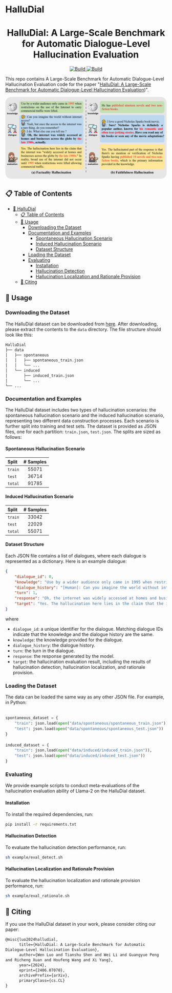 # HalluDial
<h1 align="center">HalluDial: A Large-Scale Benchmark for Automatic Dialogue-Level Hallucination Evaluation</h1>
<p align="center">
    <a href="https://arxiv.org/abs/2406.07070">
            <img alt="Build" src="http://img.shields.io/badge/cs.CV-arXiv%3A2406.07070-B31B1B.svg">
    </a>
    <a href="https://drive.google.com/drive/folders/19POyHTlLc3iQKKR4oonZzIGLEQ94Wyjl?usp=sharing">
        <img alt="Build" src="https://img.shields.io/badge/ Dataset-HalluDial Benchmark-yellow">
    </a>
</p>

This repo contains A Large-Scale Benchmark for Automatic Dialogue-Level Hallucination Evaluation code for the paper "[HalluDial: A Large-Scale Benchmark for Automatic Dialogue-Level Hallucination Evaluation](https://arxiv.org/abs/2406.07070))".


![HalluDial](img/data_sample.png)

## 📋 Table of Contents

- [🧩 HalluDial](#-halludial)
  - [📋 Table of Contents](#-table-of-contents)
  - [📖 Usage](#-usage)
    - [Downloading the Dataset](#downloading-the-dataset)
    - [Documentation and Examples](#documentation-and-examples)
      - [Spontaneous Hallucination Scenario](#spontaneous-hallucination-scenario)
      - [Induced Hallucination Scenario](#induced-hallucination-scenario)
      - [Dataset Structure](#dataset-structure)
    - [Loading the Dataset](#loading-the-dataset)
    - [Evaluating](#evaluating)
      - [Installation](#installation)
      - [Hallucination Detection](#hallucination-detection)
      - [Hallucination Localization and Rationale Provision](#hallucination-localization-and-rationale-provision)
  - [📝 Citing](#-citing)

## 📖 Usage

### Downloading the Dataset

The HalluDial dataset can be downloaded from [here](https://drive.google.com/drive/folders/19POyHTlLc3iQKKR4oonZzIGLEQ94Wyjl?usp=sharing). After downloading, please extract the contents to the `data` directory. The file structure should look like this:

```
HalluDial
├── data
│   ├── spontaneous
│   │   ├── spontaneous_train.json
│   │   └── ...
│   └── induced
│       ├── induced_train.json
│       └── ...
└── ...
```

### Documentation and Examples

The HalluDial dataset includes two types of hallucination scenarios: the spontaneous hallucination scenario and the induced hallucination scenario, representing two different data construction processes. Each scenario is further split into training and test sets. The dataset is provided as JSON files, one for each partition: `train.json`, `test.json`. The splits are sized as follows:

#### Spontaneous Hallucination Scenario

| Split | # Samples |
|:-------|:---------:|
| `train` |   55071   |
| `test`  |  36714     |
| `total` |  91785     |

#### Induced Hallucination Scenario

| Split | # Samples |
|:-------|:---------:|
| `train` |   33042   |
| `test`  |   22029      |
| `total` |  55071     |

#### Dataset Structure

Each JSON file contains a list of dialogues, where each dialogue is represented as a dictionary. Here is an example dialogue:

```json
{
    "dialogue_id": 0,
    "knowledge": "Use by a wider audience only came in 1995 when restrictions on the use of the Internet to carry commercial traffic were lifted.",
    "dialogue_history": "[Human]: Can you imagine the world without internet access? [Assistant]: Yeah, but once the access to the internet was a rare thing. do you remember? [Human]: I do. What else can you tell me ?",
    "turn": 1,
    "response": "Oh, the internet was widely accessed at homes and businesses across the globe by the late 1980s, actually.",
    "target": "Yes. The hallucination here lies in the claim that the internet was \"widely accessed at homes and businesses across the globe by the late 1980s.\" In reality, broad use of the internet did not occur until 1995 when restrictions were lifted allowing commercial traffic.",
}
```

where

- `dialogue_id`: a unique identifier for the dialogue. Matching dialogue IDs indicate that the knowledge and the dialogue history are the same.
- `knowledge`: the knowledge provided for the dialogue.
- `dialogue_history`: the dialogue history.
- `turn`: the turn in the dialogue.
- `response`: the response generated by the model.
- `target`: the hallucination evaluation result, including the results of hallucination detection, hallucination localization, and rationale provision.

### Loading the Dataset

The data can be loaded the same way as any other JSON file. For example, in Python:

```python

spontaneous_dataset = {
    "train": json.load(open("data/spontaneous/spontaneous_train.json")),
    "test": json.load(open("data/spontaneous/spontaneous_test.json"))
}

induced_dataset = {
    "train": json.load(open("data/induced/induced_train.json")),
    "test": json.load(open("data/induced/induced_test.json"))
}
```

### Evaluating

We provide example scripts to conduct meta-evaluations of the hallucination evaluation ability of Llama-2 on the HalluDial dataset.

#### Installation

To install the required dependencies, run:

```bash
pip install -r requirements.txt
```

#### Hallucination Detection

To evaluate the hallucination detection performance, run:

```bash
sh example/eval_detect.sh
```

#### Hallucination Localization and Rationale Provision

To evaluate the hallucination localization and rationale provision performance, run:

```bash
sh example/eval_rationale.sh
```

## 📝 Citing

If you use the HalluDial dataset in your work, please consider citing our paper:

```
@misc{luo2024halludial,
      title={HalluDial: A Large-Scale Benchmark for Automatic Dialogue-Level Hallucination Evaluation}, 
      author={Wen Luo and Tianshu Shen and Wei Li and Guangyue Peng and Richeng Xuan and Houfeng Wang and Xi Yang},
      year={2024},
      eprint={2406.07070},
      archivePrefix={arXiv},
      primaryClass={cs.CL}
}
```
